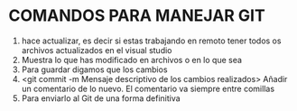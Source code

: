 # COMANDOS PARA MANEJAR GIT

1. <Git pull> hace actualizar, es decir si estas trabajando en remoto tener todos os archivos actualizados en el visual studio
2. <Git Status> Muestra lo que has modificado en archivos o en lo que sea
3. <git add nombre_del_archivo> Para guardar digamos que los cambios
4. <git commit -m Mensaje descriptivo de los cambios realizados> Añadir un comentario de lo nuevo. El comentario va siempre entre comillas
5. <git push origin main > Para enviarlo al Git de una forma definitiva